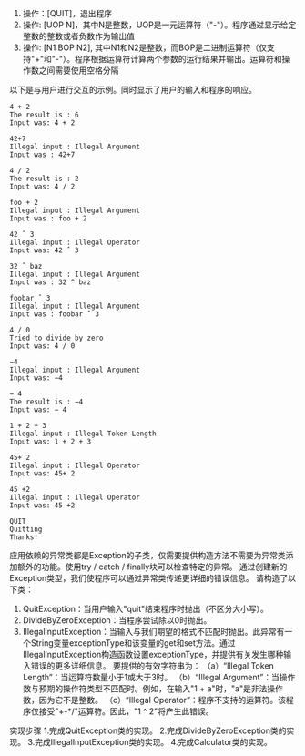 1. 操作：[QUIT]，退出程序
2. 操作: [UOP N]，其中N是整数，UOP是一元运算符（"-"）。程序通过显示给定整数的整数或者负数作为输出值
3. 操作: [N1 BOP N2], 其中N1和N2是整数，而BOP是二进制运算符（仅支持"+"和"-"）。程序根据运算符计算两个参数的运行结果并输出。运算符和操作数之间需要使用空格分隔

以下是与用户进行交互的示例。同时显示了用户的输入和程序的响应。
```
4 + 2
The result is : 6 
Input was: 4 + 2 

42+7
Illegal input : Illegal Argument
Input was : 42+7 

4 / 2
The result is : 2
Input was: 4 / 2

foo + 2
Illegal input : Illegal Argument
Input was : foo + 2

42 ˆ 3
Illegal input : Illegal Operator
Input was: 42 ˆ 3

32 ˆ baz 
Illegal input : Illegal Argument
Input was : 32 ^ baz

foobar ˆ 3
Illegal input : Illegal Argument
Input was : foobar ˆ 3

4 / 0
Tried to divide by zero 
Input was: 4 / 0

−4
Illegal input : Illegal Argument
Input was: −4

− 4
The result is : −4
Input was: − 4

1 + 2 + 3
Illegal input : Illegal Token Length
Input was: 1 + 2 + 3

45+ 2
Illegal input : Illegal Operator
Input was: 45+ 2

45 +2
Illegal input : Illegal Operator
Input was: 45 +2

QUIT
Quitting
Thanks!

```

 应用依赖的异常类都是Exception的子类，仅需要提供构造方法不需要为异常类添加额外的功能。使用try / catch / finally块可以检查特定的异常。
 通过创建新的Exception类型，我们使程序可以通过异常类传递更详细的错误信息。
 请构造了以下类：
 1. QuitException：当用户输入"quit"结束程序时抛出（不区分大小写）。 
 2. DivideByZeroException：当程序尝试除以0时抛出。
 3. ​​IllegalInputException：当输入与我们期望的格式不匹配时抛出。此异常有一个String变量exceptionType和该变量的get和set方法。通过IllegalInputException构造函数设置exceptionType，并提供有关发生哪种输入错误的更多详细信息。
 要提供的有效字符串为：
 （a）“Illegal Token Length”：当运算符数量小于1或大于3时。
 （b）“Illegal Argument”：当操作数与预期的操作符类型不匹配时。例如，在输入"1 + a"时，"a"是非法操作数，因为它不是整数。 
 （c）“Illegal Operator”：程序不支持的运算符。该程序仅接受"+-*/"运算符。因此，"1 ^ 2"将产生此错误。
 
 
 实现步骤
 1.完成QuitException类的实现。 
 2.完成DivideByZeroException类的实现。
 3.完成IllegalInputException类的实现。 
 4.完成Calculator类的实现。 